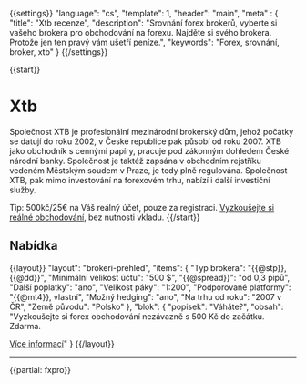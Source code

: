 {{settings}}
  "language": "cs",
  "template": 1,
  "header": "main",
  "meta" : {
    "title": "Xtb recenze",
    "description": "Srovnání forex brokerů, vyberte si vašeho brokera pro obchodování na forexu. Najděte si svého brokera. Protože jen ten pravý vám ušetří peníze.",
    "keywords": "Forex, srovnání, broker, xtb"
  }
{{/settings}}

{{start}}
# Xtb

Společnost XTB je profesionální mezinárodní brokerský dům, jehož počátky se datují do roku 2002, v České republice pak působí od roku 2007. XTB jako obchodník s cennými papíry, pracuje pod zákonným dohledem České národní banky. Společnost je taktéž zapsána v obchodním rejstříku vedeném Městským soudem v Praze, je tedy plně regulována. Společnost XTB, pak mimo investování na forexovém trhu, nabízí i další investiční služby.

Tip: 500kč/25€ na Váš reálný účet, pouze za registraci. [Vyzkoušejte si reálné obchodování](http://www.plus500.com/cs/StartTrading.aspx?id=66349&pl=2), bez nutnosti vkladu.
{{/start}}

## Nabídka

{{layout}}
  "layout": "brokeri-prehled",
  "items": {
      "Typ brokera": "{{@stp}}, {{@dd}}",
      "Minimální velikost účtu": "500 $",
      "{{@spread}}": "od 0,3 pipů",
      "Další poplatky": "ano",
      "Velikost páky": "1:200",
      "Podporované platformy": "{{@mt4}}, vlastní",
      "Možný hedging": "ano",
      "Na trhu od roku": "2007 v ČR",
      "Země původu": "Polsko"
   },
   "blok": {
      "popisek": "Váháte?",
      "obsah": "Vyzkoušejte si forex obchodování nezávazně s 500 Kč do začátku. Zdarma.</p><a href='http://www.plus500.com/cs/?id=66349&amp;pl=2' class='btn btn-default btn-sm'>Více informací</a>"
    }
{{/layout}}
- - -
{{partial: fxpro}}